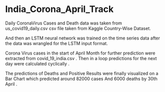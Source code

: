 # India_Corona_April_Track

Daily CoronaVirus Cases and Death data was taken from us_covid19_daily.csv csv file taken from Kaggle Country-Wise Dataset.

And then an LSTM neural network was trained on the time series data after the data was wrangled for the LSTM input format.

Corona Virus cases in the start of April Month for further prediction were extracted from covid_19_india.csv . Then in a loop 
predictions for the next day were calculated cyclically .

The predictions of Deaths and Positive Results were finally visualized on a Bar Chart which predicted around 82000 cases And 6000 deaths by 30th April .

